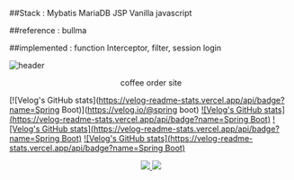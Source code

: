 ##Stack : Mybatis MariaDB JSP Vanilla javascript

##reference : bullma

##implemented : function Interceptor, filter, session login


![header](https://capsule-render.vercel.app/api?type=waving&color=auto&height=300&section=header&text=Giga%cafe&fontSize=90&animation=fadeIn&fontAlignY=38&desc=Decorate%20GitHub%20Profile%20or%20any%20Repo%20like%20me!&descAlignY=51&descAlign=62)

<p align='center'> coffee order site </p>

[![Velog's GitHub stats](https://velog-readme-stats.vercel.app/api/badge?name=Spring Boot)](https://velog.io/@spring boot) 
[![Velog's GitHub stats](https://velog-readme-stats.vercel.app/api/badge?name=Spring Boot)](https://velog.io/@mybatis) 
[![Velog's GitHub stats](https://velog-readme-stats.vercel.app/api/badge?name=Spring Boot)](https://velog.io/@MariaDB) 
[![Velog's GitHub stats](https://velog-readme-stats.vercel.app/api/badge?name=Spring Boot)](https://velog.io/@JSP) 

<p align='center'>
  <a href="https://github.com/kyechan99/capsule-render/labels/Idea">
    <img src="https://img.shields.io/badge/IDEA%20ISSUE%20-%23F7DF1E.svg?&style=for-the-badge&&logoColor=white"/>
  </a>
  <a href="#demo">
    <img src="https://img.shields.io/badge/DEMO%20-%234FC08D.svg?&style=for-the-badge&&logoColor=white"/>
  </a>
</p>